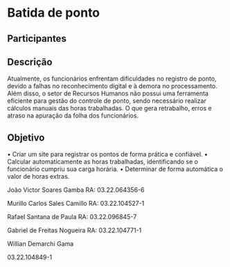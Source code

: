 # Batida de ponto

## Participantes

## Descrição 
Atualmente, os funcionários enfrentam dificuldades no registro de ponto, devido a falhas no reconhecimento digital e à demora no processamento. Além disso, o setor de Recursos Humanos não possui uma ferramenta eficiente para gestão do controle de ponto, sendo necessário realizar cálculos manuais das horas trabalhadas. O que gera retrabalho, erros e atraso na apuração da folha dos funcionários.

## Objetivo

  • Criar um site para registrar os pontos de forma prática e confiável.
	•	Calcular automaticamente as horas trabalhadas, identificando se o funcionário cumpriu sua carga horária.
	•	Determinar de forma automática o valor de horas extras.


João Victor Soares Gamba RA: 03.22.064356-6

Murillo Carlos Sales Camillo RA: 03.22.104527-1

Rafael Santana de Paula RA: 03.22.096845-7

Gabriel de Freitas Nogueira RA: 03.22.104771-1

Willian Demarchi Gama 

03.22.104849-1
